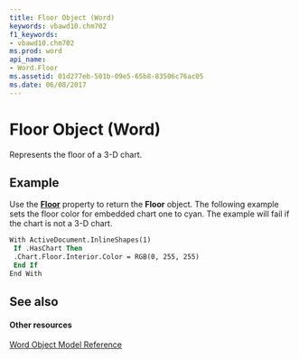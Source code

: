 ```yaml
---
title: Floor Object (Word)
keywords: vbawd10.chm702
f1_keywords:
- vbawd10.chm702
ms.prod: word
api_name:
- Word.Floor
ms.assetid: 01d277eb-501b-09e5-65b8-83506c76ac05
ms.date: 06/08/2017
---
```



# Floor Object (Word)

Represents the floor of a 3-D chart.


## Example

Use the **[Floor](chart-floor-property-word.md)** property to return the **Floor** object. The following example sets the floor color for embedded chart one to cyan. The example will fail if the chart is not a 3-D chart.


```vb
With ActiveDocument.InlineShapes(1) 
 If .HasChart Then 
 .Chart.Floor.Interior.Color = RGB(0, 255, 255) 
 End If 
End With 

```


## See also


#### Other resources


[Word Object Model Reference](http://msdn.microsoft.com/library/be452561-b436-bb9b-6f94-3faa9a74a6fd%28Office.15%29.aspx)


